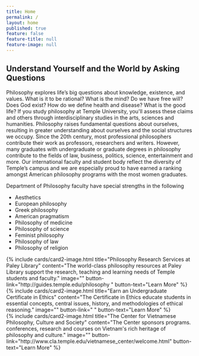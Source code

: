 ```yaml
---
title: Home
permalink: /
layout: home
published: true
feature: false
feature-title: null
feature-image: null
---
```

## Understand Yourself and the World by Asking Questions

Philosophy explores life’s big questions about knowledge, existence, and values. What is it to be rational? What is the mind? Do we have free will? Does God exist? How do we define health and disease? What is the good life? If you study philosophy at Temple University, you'll assess these claims and others through interdisciplinary studies in the arts, sciences and humanities. Philosophy raises fundamental questions about ourselves, resulting in greater understanding about ourselves and the social structures we occupy. Since the 20th century, most professional philosophers contribute their work as professors, researchers and writers. However, many graduates with undergraduate or graduate degrees in philosophy contribute to the fields of law, business, politics, science, entertainment and more. Our international faculty and student body reflect the diversity of Temple’s campus and we are especially proud to have earned a ranking amongst American philosophy programs with the most women graduates.

Department of Philosophy faculty have special strengths in the following
 
- Aesthetics
- European philosophy
- Greek philosophy
- American pragmatism
- Philosophy of medicine
- Philosophy of science
- Feminist philosophy
- Philosophy of law
- Philosophy of religion

<div class="row row-wide">
  <div class="col m12 l4">{% include cards/card2-image.html 
    title="Philosophy Research Services at Paley Library" 
    content="The world-class philosophy resources at Paley Library support the research, teaching and learning needs of Temple students and faculty." 
    image="" 
    button-link="http://guides.temple.edu/philosophy " 
    button-text="Learn More" %}
  </div>
  <div class="row row-wide">
    <div class="col m12 l4">{% include cards/card2-image.html 
      title="Earn an Undergraduate Certificate in Ethics" 
      content="The Certificate in Ethics educate students in essential concepts, central issues, history, and methodologies of ethical reasoning." 
      image="" 
      button-link=" " 
      button-text="Learn More" %}
    </div>
    <div class="row row-wide">
      <div class="col m12 l4">{% include cards/card2-image.html 
        title="The Center for Vietnamese Philosophy, Culture and Society" 
        content="The Center sponsors programs. conferences, research and courses on Vietnam's rich heritage of philosophy and culture." 
        image="" 
        button-link="http://www.cla.temple.edu/vietnamese_center/welcome.html" 
        button-text="Learn More" %}
      </div>
</div>
